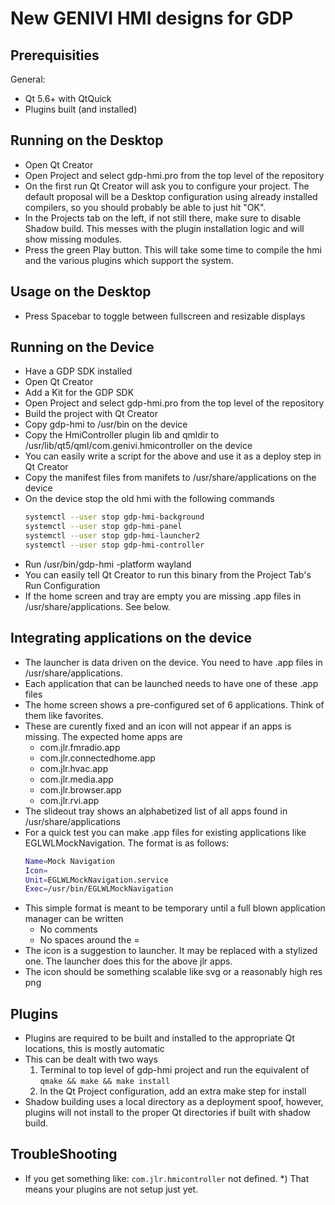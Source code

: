 New GENIVI HMI designs for GDP
==============================

Prerequisities
---------------
General:
* Qt 5.6+ with QtQuick
* Plugins built (and installed)

Running on the Desktop
-----------
* Open Qt Creator
* Open Project and select gdp-hmi.pro from the top level of the repository
* On the first run Qt Creator will ask you to configure your project.  The default proposal will be a Desktop configuration using already installed compilers, so you should probably be able to just hit "OK".
* In the Projects tab on the left, if not still there, make sure to disable Shadow build. This messes with the plugin installation logic and will show missing modules.
* Press the green Play button. This will take some time to compile the hmi and the various plugins which support the system.

Usage on the Desktop
-----------
* Press Spacebar to toggle between fullscreen and resizable displays

Running on the Device
-----------
* Have a GDP SDK installed
* Open Qt Creator
* Add a Kit for the GDP SDK
* Open Project and select gdp-hmi.pro from the top level of the repository
* Build the project with Qt Creator
* Copy gdp-hmi to /usr/bin on the device
* Copy the HmiController plugin lib and qmldir to /usr/lib/qt5/qml/com.genivi.hmicontroller on the device
* You can easily write a script for the above and use it as a deploy step in Qt Creator
* Copy the manifest files from manifets to /usr/share/applications on the device
* On the device stop the old hmi with the following commands
    ```sh
    systemctl --user stop gdp-hmi-background
    systemctl --user stop gdp-hmi-panel
    systemctl --user stop gdp-hmi-launcher2
    systemctl --user stop gdp-hmi-controller
    ```
* Run /usr/bin/gdp-hmi -platform wayland
* You can easily tell Qt Creator to run this binary from the Project Tab's Run Configuration
* If the home screen and tray are empty you are missing .app files in /usr/share/applications. See below.

Integrating applications on the device
-----------
* The launcher is data driven on the device. You need to have .app files in /usr/share/applications.
* Each application that can be launched needs to have one of these .app files
* The home screen shows a pre-configured set of 6 applications. Think of them like favorites.
* These are curently fixed and an icon will not appear if an apps is missing. The expected home apps are
    - com.jlr.fmradio.app
    - com.jlr.connectedhome.app
    - com.jlr.hvac.app
    - com.jlr.media.app
    - com.jlr.browser.app
    - com.jlr.rvi.app
* The slideout tray shows an alphabetized list of all apps found in /usr/share/applications
* For a quick test you can make .app files for existing applications like EGLWLMockNavigation. The format is as follows:
    ```sh
    Name=Mock Navigation
    Icon=
    Unit=EGLWLMockNavigation.service
    Exec=/usr/bin/EGLWLMockNavigation
    ```
* This simple format is meant to be temporary until a full blown application manager can be written
    - No comments
    - No spaces around the =
* The icon is a suggestion to launcher. It may be replaced with a stylized one. The launcher does this for the above jlr apps.
* The icon should be something scalable like svg or a reasonably high res png

Plugins
-----------
* Plugins are required to be built and installed to the appropriate Qt locations, this is mostly automatic
* This can be dealt with two ways
    1) Terminal to top level of gdp-hmi project and run the equivalent of ```qmake && make && make install```
    2) In the Qt Project configuration, add an extra make step for install
* Shadow building uses a local directory as a deployment spoof, however, plugins will not install to the proper Qt directories if built with shadow build.

TroubleShooting
---------------
* If you get something like: ```com.jlr.hmicontroller``` not defined.
    *) That means your plugins are not setup just yet.

